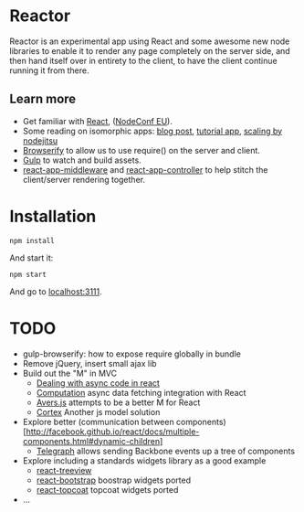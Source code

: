 # Reactor

Reactor is an experimental app using React and some awesome new node libraries to enable it to render any page completely on the server side, and then hand itself over in entirety to the client, to have the client continue running it from there.

## Learn more

- Get familiar with [React](http://facebook.github.io/react/), ([NodeConf EU](https://www.youtube.com/watch?v=x7cQ3mrcKaY)).
- Some reading on isomorphic apps: [blog post](http://nerds.airbnb.com/isomorphic-javascript-future-web-apps/), [tutorial app](https://github.com/spikebrehm/isomorphic-tutorial), [scaling by nodejitsu](https://blog.nodejitsu.com/scaling-isomorphic-javascript-code/)
- [Browserify](http://browserify.org/) to allow us to use require() on the server and client.
- [Gulp](https://github.com/gulpjs/gulp) to watch and build assets.
- [react-app-middleware](https://github.com/andreypopp/react-app-middleware) and [react-app-controller](https://github.com/andreypopp/react-app-controller) to help stitch the client/server rendering together.

# Installation

    npm install

And start it:

    npm start

And go to [localhost:3111](localhost:3111).

# TODO

- gulp-browserify: how to expose require globally in bundle
- Remove jQuery, insert small ajax lib
- Build out the "M" in MVC
  - [Dealing with async code in react](https://caurea.org/2014/02/04/dealing-with-asynchronous-code-in-react-components.html)
  - [Computation](https://github.com/wereHamster/computation) async data fetching integration with React
  - [Avers.js](https://github.com/wereHamster/avers) attempts to be a better M for React
  - [Cortex](https://github.com/mquan/cortex) Another js model solution
- Explore better (communication between components)[http://facebook.github.io/react/docs/multiple-components.html#dynamic-children]
  - [Telegraph](https://gist.github.com/julik/8492257) allows sending Backbone events up a tree of components
- Explore including a standards widgets library as a good example
  - [react-treeview](https://github.com/chenglou/react-treeview)
  - [react-bootstrap](https://github.com/stevoland/react-bootstrap) boostrap widgets ported
  - [react-topcoat](https://github.com/plaxdan/react-topcoat) topcoat widgets ported
- ...